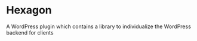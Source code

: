 # Hexagon
A WordPress plugin which contains a library to individualize the WordPress backend for clients

